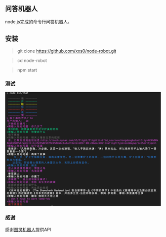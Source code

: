 ## 问答机器人
node.js完成的命令行问答机器人。

## 安装
> git clone https://github.com/xxs0/node-robot.git

> cd node-robot

> npm start

### 测试
![测试](./src/robot.png)

### 感谢
感谢[图灵机器人](http://www.tuling123.com/help/h_cent_webapi.jhtml?nav=doc)提供API
